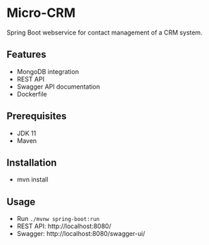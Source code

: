 # Micro-CRM
Spring Boot webservice for contact management of a CRM system.

## Features
* MongoDB integration
* REST API
* Swagger API documentation
* Dockerfile

## Prerequisites
* JDK 11
* Maven

## Installation
* mvn install

## Usage
* Run `./mvnw spring-boot:run`
* REST API: http://localhost:8080/
* Swagger: http://localhost:8080/swagger-ui/

